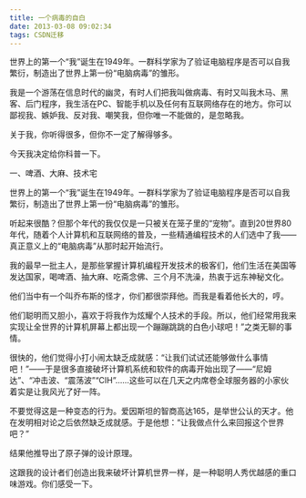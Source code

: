 ```yaml
---
title: 一个病毒的自白
date: 2013-03-08 09:02:34
tags: CSDN迁移
---
```

   世界上的第一个“我”诞生在1949年。一群科学家为了验证电脑程序是否可以自我繁衍，制造出了世界上第一份“电脑病毒”的雏形。

 我是一个游荡在信息时代的幽灵，有时人们把我叫做病毒、有时又叫我木马、黑客、后门程序，我生活在PC、智能手机以及任何有互联网络存在的地方。你可以鄙视我、嫉妒我、反对我、嘲笑我，但你唯一不能做的，是忽略我。

 关于我，你听得很多，但你不一定了解得够多。

 今天我决定给你科普一下。

 一、啤酒、大麻、技术宅

 世界上的第一个“我”诞生在1949年。一群科学家为了验证电脑程序是否可以自我繁衍，制造出了世界上第一份“电脑病毒”的雏形。

 听起来很酷？但那个年代的我仅仅是一只被关在笼子里的“宠物”。直到20世界80年代，随着个人计算机和互联网络的普及，一些精通编程技术的人们选中了我——真正意义上的“电脑病毒”从那时起开始流行。

 我的最早一批主人，是那些掌握计算机编程开发技术的极客们，他们生活在美国等发达国家，喝啤酒、抽大麻、吃斋念佛、三个月不洗澡，热衷于远东神秘文化。

 他们当中有一个叫乔布斯的怪才，你们都很崇拜他。而我是看着他长大的，哼。

 他们聪明而又胆小，喜欢于将我作为炫耀个人技术的手段。所以，他们经常用我来实现让全世界的计算机屏幕上都出现一个蹦蹦跳跳的白色小球吧！”之类无聊的事情。

 很快的，他们觉得小打小闹太缺乏成就感：“让我们试试还能够做什么事情吧！”——于是很多直接破坏计算机系统和软件的病毒开始出现了——“尼姆达”、“冲击波、“震荡波”“CIH”……这些可以在几天之内席卷全球服务器的小家伙着实是让我风光了好一阵。

 不要觉得这是一种变态的行为。爱因斯坦的智商高达165，是举世公认的天才。他在发明相对论之后依然缺乏成就感。于是他想：“让我做点什么来回报这个世界吧？”

 结果他推导出了原子弹的设计原理。

 这跟我的设计者们创造出我来破坏计算机世界一样，是一种聪明人秀优越感的重口味游戏。你们感受一下。

   
   
   
 